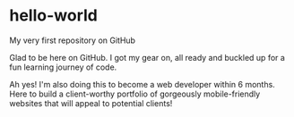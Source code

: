 # hello-world
My very first repository on GitHub


Glad to be here on GitHub. I got my gear on, all ready
and buckled up for a fun learning journey of code. 

Ah yes! I'm  also doing this to become a web developer 
within 6 months. Here to build a client-worthy portfolio
of gorgeously mobile-friendly websites that will appeal 
to potential clients!
